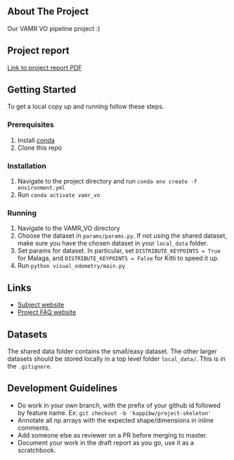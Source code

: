 ## About The Project
Our VAMR VO pipeline project :)

## Project report
[Link to project report PDF](VAMR_VO.pdf)

## Getting Started
To get a local copy up and running follow these steps.

### Prerequisites
1) Install [conda](https://www.anaconda.com/download)
2) Clone this repo

### Installation
1) Navigate to the project directory and run `conda env create -f environment.yml`
2) Run `conda activate vamr_vo`

### Running
1) Navigate to the VAMR_VO directory
2) Choose the dataset in `params/params.py`. If not using the shared dataset, make sure you have the chosen dataset in your `local_data` folder.
3) Set params for dataset. In particular, set `DISTRIBUTE_KEYPOINTS = True` for Malaga, and `DISTRIBUTE_KEYPOINTS = False` for Kitti to speed it up.
4) Run `python visual_odometry/main.py`

## Links
- [Subject website](https://rpg.ifi.uzh.ch/teaching.html)
- [Project FAQ website](https://docs.google.com/document/d/1IuWmXyO1m5DV77AhEa-MpK-yp9LDMQO5IM6oyVLvHa0/edit#heading=h.w8vo6xo5cuee)

## Datasets
The shared data folder contains the small/easy dataset. The other larger datasets should be stored locally in a top level folder `local_data/`. This is in the `.gitignore`.

## Development Guidelines
- Do work in your own branch, with the prefix of your github id followed by feature name. Ex: `git checkout -b 'kappibw/project-skeleton'`
- Annotate all np arrays with the expected shape/dimensions in inline comments.
- Add someone else as reviewer on a PR before merging to master.
- Document your work in the draft report as you go, use it as a scratchbook.

